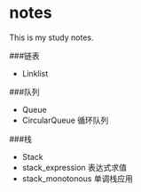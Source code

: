 # notes
This is my study notes.

###链表 
- Linklist

###队列
- Queue
- CircularQueue 循环队列

###栈
- Stack
- stack_expression 表达式求值
- stack_monotonous 单调栈应用